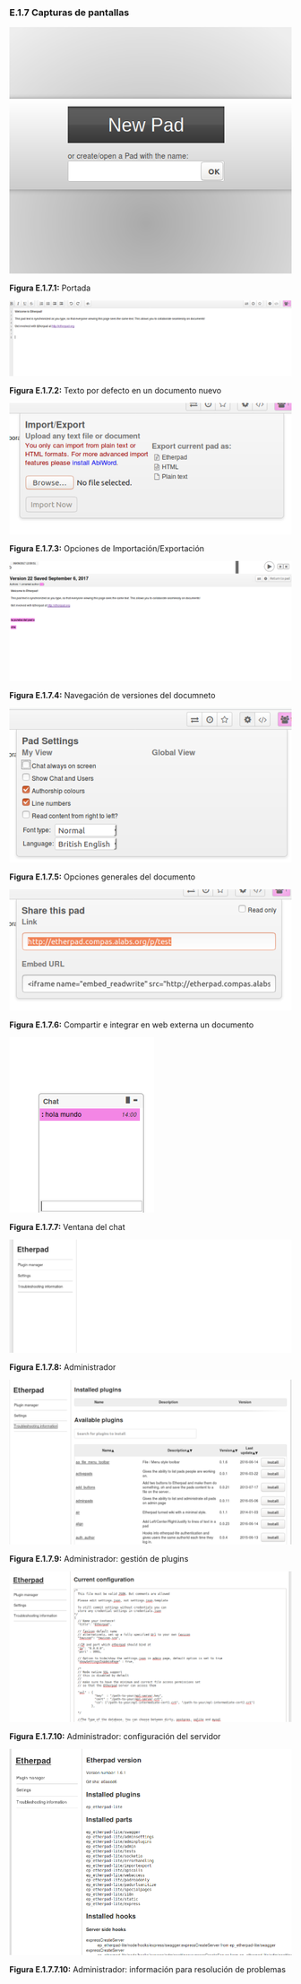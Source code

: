 ### E.1.7 Capturas de pantallas 

![image alt text](image_2.png)

**Figura E.1.7.1:** Portada

![image alt text](image_3.png)

**Figura E.1.7.2:** Texto por defecto en un documento nuevo

![image alt text](image_4.png)

**Figura E.1.7.3:** Opciones de Importación/Exportación

![image alt text](image_5.png)

**Figura E.1.7.4:** Navegación de versiones del documneto 

![image alt text](image_6.png)

**Figura E.1.7.5:** Opciones generales del documento

![image alt text](image_7.png)

**Figura E.1.7.6:** Compartir e integrar en web externa un documento

![image alt text](image_8.png)

**Figura E.1.7.7:** Ventana del chat

![image alt text](image_9.png)

**Figura E.1.7.8:** Administrador 

![image alt text](image_10.png)

**Figura E.1.7.9:** Administrador: gestión de plugins 

![image alt text](image_11.png)

**Figura E.1.7.10:** Administrador: configuración del servidor

![image alt text](image_12.png)

**Figura E.1.7.7.10:** Administrador: información para resolución de problemas

  



